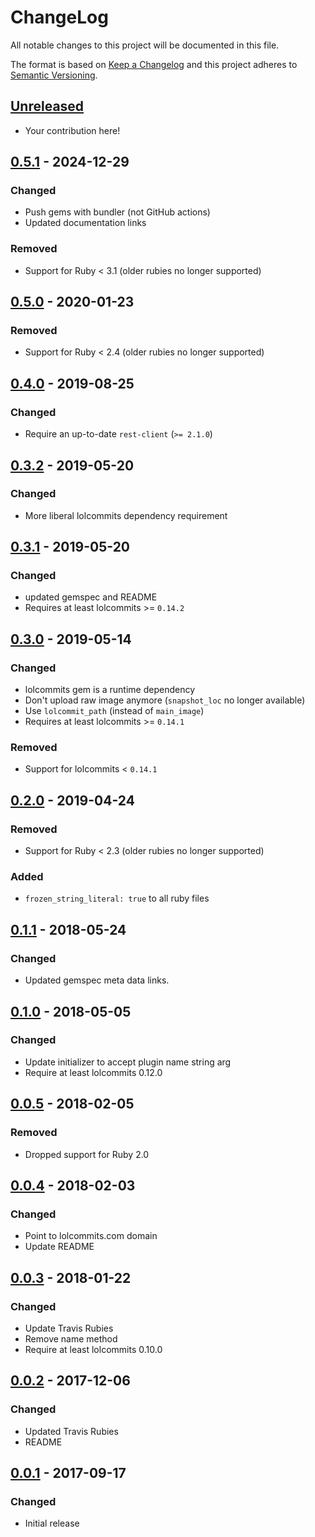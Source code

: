 # ChangeLog

All notable changes to this project will be documented in this file.

The format is based on [Keep a Changelog][KeepAChangelog] and this
project adheres to [Semantic Versioning][Semver].

## [Unreleased]

- Your contribution here!

## [0.5.1] - 2024-12-29
### Changed
- Push gems with bundler (not GitHub actions)
- Updated documentation links

### Removed
- Support for Ruby < 3.1 (older rubies no longer supported)

## [0.5.0] - 2020-01-23
### Removed
- Support for Ruby < 2.4 (older rubies no longer supported)

## [0.4.0] - 2019-08-25
### Changed
- Require an up-to-date `rest-client` (`>= 2.1.0`)

## [0.3.2] - 2019-05-20
### Changed
- More liberal lolcommits dependency requirement

## [0.3.1] - 2019-05-20
### Changed
- updated gemspec and README
- Requires at least lolcommits >= `0.14.2`

## [0.3.0] - 2019-05-14
### Changed
- lolcommits gem is a runtime dependency
- Don't upload raw image anymore (`snapshot_loc` no longer available)
- Use `lolcommit_path` (instead of `main_image`)
- Requires at least lolcommits >= `0.14.1`

### Removed
- Support for lolcommits < `0.14.1`

## [0.2.0] - 2019-04-24
### Removed
- Support for Ruby < 2.3 (older rubies no longer supported)

### Added
- `frozen_string_literal: true` to all ruby files

## [0.1.1] - 2018-05-24
### Changed
- Updated gemspec meta data links.

## [0.1.0] - 2018-05-05
### Changed
- Update initializer to accept plugin name string arg
- Require at least lolcommits 0.12.0

## [0.0.5] - 2018-02-05
### Removed
- Dropped support for Ruby 2.0

## [0.0.4] - 2018-02-03
### Changed
- Point to lolcommits.com domain
- Update README

## [0.0.3] - 2018-01-22
### Changed
- Update Travis Rubies
- Remove name method
- Require at least lolcommits 0.10.0

## [0.0.2] - 2017-12-06
### Changed
- Updated Travis Rubies
- README

## [0.0.1] - 2017-09-17
### Changed
- Initial release

[Unreleased]: https://github.com/lolcommits/lolcommits-dotcom/compare/v0.5.1...HEAD
[0.5.1]: https://github.com/lolcommits/lolcommits-dotcom/compare/v0.5.0...v0.5.1
[0.5.0]: https://github.com/lolcommits/lolcommits-dotcom/compare/v0.4.0...v0.5.0
[0.4.0]: https://github.com/lolcommits/lolcommits-dotcom/compare/v0.3.2...v0.4.0
[0.3.2]: https://github.com/lolcommits/lolcommits-dotcom/compare/v0.3.1...v0.3.2
[0.3.1]: https://github.com/lolcommits/lolcommits-dotcom/compare/v0.3.0...v0.3.1
[0.3.0]: https://github.com/lolcommits/lolcommits-dotcom/compare/v0.2.0...v0.3.0
[0.2.0]: https://github.com/lolcommits/lolcommits-dotcom/compare/v0.1.1...v0.2.0
[0.1.1]: https://github.com/lolcommits/lolcommits-dotcom/compare/v0.1.0...v0.1.1
[0.1.0]: https://github.com/lolcommits/lolcommits-dotcom/compare/v0.0.5...v0.1.0
[0.0.5]: https://github.com/lolcommits/lolcommits-dotcom/compare/v0.0.4...v0.0.5
[0.0.4]: https://github.com/lolcommits/lolcommits-dotcom/compare/v0.0.3...v0.0.4
[0.0.3]: https://github.com/lolcommits/lolcommits-dotcom/compare/v0.0.2...v0.0.3
[0.0.2]: https://github.com/lolcommits/lolcommits-dotcom/compare/v0.0.1...v0.0.2
[0.0.1]: https://github.com/lolcommits/lolcommits-dotcom/compare/76488bb...v0.0.1
[KeepAChangelog]: http://keepachangelog.com/en/1.0.0/
[Semver]: http://semver.org/spec/v2.0.0.html
